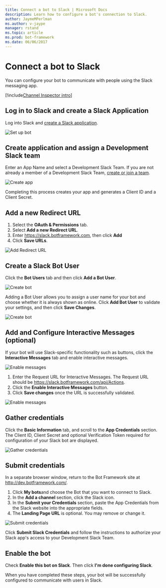 ```yaml
---
title: Connect a bot to Slack | Microsoft Docs
description: Learn how to configure a bot's connection to Slack.
author: JaymeMPerlman
ms.author: v-jaype
manager: rstand
ms.topic: article
ms.prod: bot-framework
ms.date: 06/06/2017
---
```


# Connect a bot to Slack

You can configure your bot to communicate with people using the Slack messaging app.

[!include[Channel Inspector intro](~/includes/snippet-channel-inspector.md)]

## Log in to Slack and create a Slack Application

Log into Slack and [create a Slack application](https://api.slack.com/applications/new).

![Set up bot](~/media/channels/slack-NewApp.png)

## Create application and assign a Development Slack team

Enter an App Name and select a Development Slack Team. If you are not already a member of a Development Slack Team, [create or join a team](https://slack.com/).

![Create app](~/media/channels/slack-CreateApp.png)

Completing this process creates your app and generates a Client ID and a Client Secret.

## Add a new Redirect URL

1. Select the **OAuth & Permissions** tab.
2. Select **Add a new Redirect URL**.
3. Enter https://slack.botframework.com, then click **Add**
4. Click **Save URLs**.

![Add Redirect URL](~/media/channels/slack-RedirectURL.png)

## Create a Slack Bot User

Click the **Bot Users** tab and then click **Add a Bot User**.

![Create bot](~/media/channels/slack-CreateBot.png)

Adding a Bot User allows you to assign a user name for your bot and choose whether it is always shown as online. Click **Add Bot User** to validate your settings, and then click **Save Changes**. 

![Create bot](~/media/channels/slack-CreateBot-AddBotUser.png)

## Add and Configure Interactive Messages (optional)

If your bot will use Slack-specific functionality such as buttons, click the **Interactive Messages** tab and enable interactive messages.

![Enable messages](~/media/channels/slack-EnableMessages.png)

1. Enter the Request URL for Interactive Messages. The Request URL should be https://slack.botframework.com/api/Actions.
2. Click the **Enable Interactive Messages** button. 
3. Click  **Save changes** once the URL is successfully validated.

![Enable messages](~/media/channels/slack-MessageURL.png)

## Gather credentials
Click the **Basic Information** tab, and scroll to the **App Credentials** section. The Client ID, Client Secret and optional Verification Token required for configuration of your Slack bot are displayed.

![Gather credentials](~/media/channels/slack-AppCredentials.png)

## Submit credentials

In a separate browser window, return to the Bot Framework site at http://dev.botframework.com/.

1. Click **My bots**and choose the Bot that you want to connect to Slack.
2. In the **Add a channel** section, click the Slack icon.
3. In the **Submit your Credentials** section, paste the App Credentials from the Slack website into the appropriate fields. 
4. The **Landing Page URL** is optional. You may remove or change it.

![Submit credentials](~/media/channels/slack-SubmitCredentials.png)

Click **Submit Slack Credentials** and follow the instructions to authorize your Slack app's access to your Development Slack Team. 

## Enable the bot
Check **Enable this bot on Slack**. Then click **I'm done configuring Slack**.

When you have completed these steps, your bot will be successfully configured to communicate with users in Slack.



